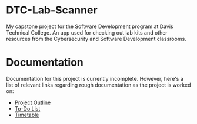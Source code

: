 # DTC-Lab-Scanner
My capstone project for the Software Development program at Davis Technical College. An app used for checking out lab kits and other resources from the Cybersecurity and Software Development classrooms.

# Documentation
Documentation for this project is currently incomplete. However, here's a list of relevant links regarding rough documentation as the project is worked on:
- [Project Outline](https://github.com/SafetyFlux/DTC-Lab-Scanner/blob/main/OUTLINE.md)
- [To-Do List](https://github.com/SafetyFlux/DTC-Lab-Scanner/blob/main/TODO.md)
- [Timetable](https://github.com/SafetyFlux/DTC-Lab-Scanner/blob/main/TIMETABLE.md)
